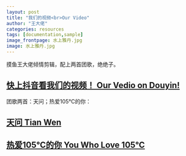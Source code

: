 ```yaml
---
layout: post
title: "我们的视频<br>Our Video"
author: "王大佬"
categories: resources
tags: [documentation,sample]
image_frontpage: 水上雅丹.jpg
image: 水上雅丹.jpg
---
```


摸鱼王大佬倾情剪辑，配上两首团歌，绝绝子。

## [快上抖音看我们的视频！ Our Vedio on Douyin!](https://v.douyin.com/eCqPv9T/)

团歌两首：天问；热爱105℃的你：

## [天问 Tian Wen](https://www.youtube.com/watch?v=giPzaAsH71g)

## [热爱105℃的你 You Who Love 105°C](https://www.youtube.com/watch?v=JXU153ck9Ao)


